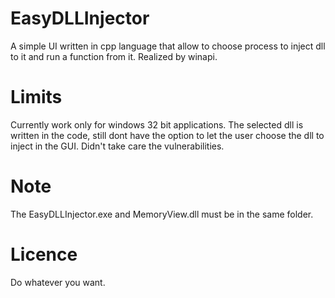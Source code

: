 # EasyDLLInjector

A simple UI written in cpp language that allow to choose process to inject dll to it and run a function from it.
Realized by winapi.

# Limits
Currently work only for windows 32 bit applications.
The selected dll is written in the code, still dont have the option to let the user choose the dll to inject in the GUI.
Didn't take care the vulnerabilities.

# Note
The EasyDLLInjector.exe and MemoryView.dll must be in the same folder.

# Licence
Do whatever you want.

